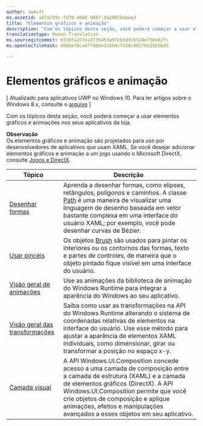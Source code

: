 ```yaml
---
author: Jwmsft
ms.assetid: ad7a739c-fd70-4068-9007-da28028abea3
title: "Elementos gráficos e animação"
description: "Com os tópicos desta seção, você poderá começar a usar elementos gráficos e animações nos seus aplicativos da Loja."
translationtype: Human Translation
ms.sourcegitcommit: 6530fa257ea3735453a97eb5d916524e750e62fc
ms.openlocfilehash: e06be76cadffd0ee116b0cfd28c90176e25656d5

---
```

# Elementos gráficos e animação

\[ Atualizado para aplicativos UWP no Windows 10. Para ler artigos sobre o Windows 8.x, consulte o [arquivo](http://go.microsoft.com/fwlink/p/?linkid=619132) \]

Com os tópicos desta seção, você poderá começar a usar elementos gráficos e animações nos seus aplicativos da loja.

**Observação**  
Os elementos gráficos e animação são projetados para uso por desenvolvedores de aplicativos que usam XAML. Se você desejar adicionar elementos gráficos e animação a um jogo usando o Microsoft DirectX, consulte [Jogos e DirectX](https://msdn.microsoft.com/library/windows/apps/Mt228375).

 

| Tópico | Descrição |
|-------|-------------|
| [Desenhar formas](drawing-shapes.md) | Aprenda a desenhar formas, como elipses, retângulos, polígonos e caminhos. A classe [Path](https://msdn.microsoft.com/library/windows/apps/BR243355) é uma maneira de visualizar uma linguagem de desenho baseada em vetor bastante complexa em uma interface do usuário XAML; por exemplo, você pode desenhar curvas de Bézier. |
| [Usar pincéis](using-brushes.md) | Os objetos [Brush](https://msdn.microsoft.com/library/windows/apps/BR228076) são usados para pintar os interiores ou os contornos das formas, texto e partes de controles, de maneira que o objeto pintado fique visível em uma interface do usuário. |
| [Visão geral de animações](animations-overview.md) | Use as animações da biblioteca de animação do Windows Runtime para integrar a aparência do Windows ao seu aplicativo. |
| [Visão geral das transformações](transforms-overview.md)  | Saiba como usar as transformações na API do Windows Runtime alterando o sistema de coordenadas relativas de elementos na interface do usuário. Use esse método para ajustar a aparência de elementos XAML individuais, como dimensionar, girar ou transformar a posição no espaço x-y. |
| [Camada visual](visual-layer.md) | A API Windows.UI.Composition concede acesso a uma camada de composição entre a camada de estrutura (XAML) e a camada de elementos gráficos (DirectX). A API Windows.UI.Composition permite que você crie objetos de composição e aplique animações, efeitos e manipulações avançados a esses objetos em seu aplicativo. |

 

 

 







<!--HONumber=Aug16_HO5-->


